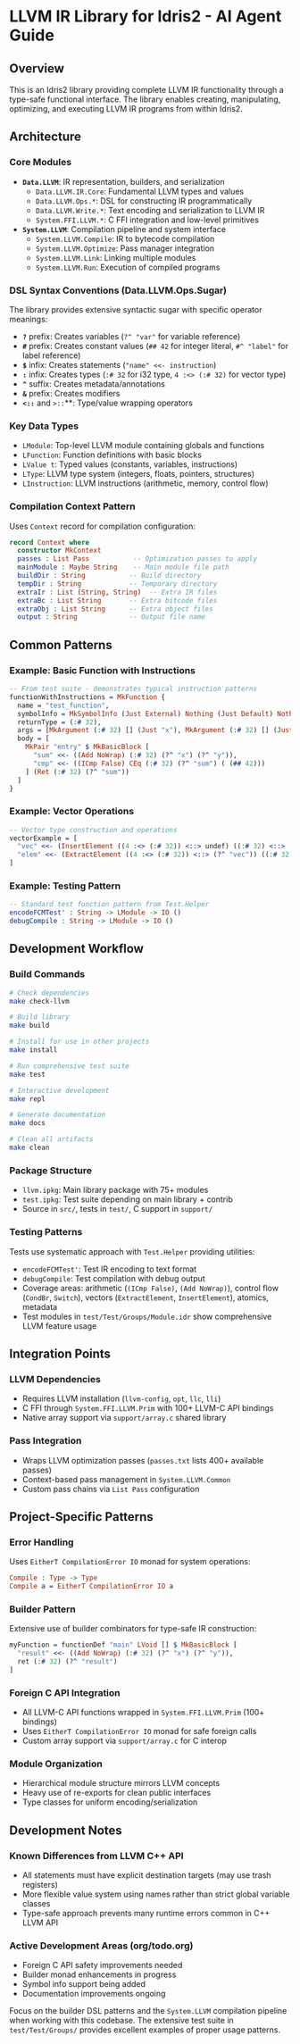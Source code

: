 # LLVM IR Library for Idris2 - AI Agent Guide

## Overview
This is an Idris2 library providing complete LLVM IR functionality through a type-safe functional interface. The library enables creating, manipulating, optimizing, and executing LLVM IR programs from within Idris2.

## Architecture

### Core Modules
- **`Data.LLVM`**: IR representation, builders, and serialization
  - `Data.LLVM.IR.Core`: Fundamental LLVM types and values
  - `Data.LLVM.Ops.*`: DSL for constructing IR programmatically
  - `Data.LLVM.Write.*`: Text encoding and serialization to LLVM IR
  - `System.FFI.LLVM.*`: C FFI integration and low-level primitives
- **`System.LLVM`**: Compilation pipeline and system interface
  - `System.LLVM.Compile`: IR to bytecode compilation
  - `System.LLVM.Optimize`: Pass manager integration 
  - `System.LLVM.Link`: Linking multiple modules
  - `System.LLVM.Run`: Execution of compiled programs

### DSL Syntax Conventions (Data.LLVM.Ops.Sugar)
The library provides extensive syntactic sugar with specific operator meanings:
- **`?`** prefix: Creates variables (`?^ "var"` for variable reference)
- **`#`** prefix: Creates constant values (`## 42` for integer literal, `#^ "label"` for label reference)
- **`$`** infix: Creates statements (`"name" <<- instruction`)
- **`:`** infix: Creates types (`:# 32` for i32 type, `4 :<> (:# 32)` for vector type)
- **`^`** suffix: Creates metadata/annotations
- **`&`** prefix: Creates modifiers
- **`<::`** and `>::`**: Type/value wrapping operators

### Key Data Types
- `LModule`: Top-level LLVM module containing globals and functions
- `LFunction`: Function definitions with basic blocks
- `LValue t`: Typed values (constants, variables, instructions)
- `LType`: LLVM type system (integers, floats, pointers, structures)
- `LInstruction`: LLVM instructions (arithmetic, memory, control flow)

### Compilation Context Pattern
Uses `Context` record for compilation configuration:
```idris
record Context where
  constructor MkContext
  passes : List Pass           -- Optimization passes to apply
  mainModule : Maybe String    -- Main module file path
  buildDir : String           -- Build directory
  tempDir : String            -- Temporary directory
  extraIr : List (String, String)  -- Extra IR files
  extraBc : List String       -- Extra bitcode files
  extraObj : List String      -- Extra object files  
  output : String             -- Output file name
```

## Common Patterns

### Example: Basic Function with Instructions
```idris
-- From test suite - demonstrates typical instruction patterns
functionWithInstructions = MkFunction {
  name = "test_function",
  symbolInfo = MkSymbolInfo (Just External) Nothing (Just Default) Nothing,
  returnType = (:# 32),
  args = [MkArgument (:# 32) [] (Just "x"), MkArgument (:# 32) [] (Just "y")],
  body = [
    MkPair "entry" $ MkBasicBlock [
      "sum" <<- ((Add NoWrap) (:# 32) (?^ "x") (?^ "y")),
      "cmp" <<- ((ICmp False) CEq (:# 32) (?^ "sum") ( (## 42)))
    ] (Ret (:# 32) (?^ "sum"))
  ]
}
```

### Example: Vector Operations
```idris
-- Vector type construction and operations
vectorExample = [
  "vec" <<- (InsertElement ((4 :<> (:# 32)) <::> undef) ((:# 32) <::> ( (## 1))) ((:# 32) <::> ( (## 0)))),
  "elem" <<- (ExtractElement ((4 :<> (:# 32)) <::> (?^ "vec")) ((:# 32) <::> ( (## 2))))
]
```

### Example: Testing Pattern  
```idris
-- Standard test function pattern from Test.Helper
encodeFCMTest' : String -> LModule -> IO ()
debugCompile : String -> LModule -> IO ()
```

## Development Workflow

### Build Commands
```bash
# Check dependencies
make check-llvm

# Build library
make build

# Install for use in other projects  
make install

# Run comprehensive test suite
make test

# Interactive development
make repl

# Generate documentation
make docs

# Clean all artifacts
make clean
```

### Package Structure
- `llvm.ipkg`: Main library package with 75+ modules
- `test.ipkg`: Test suite depending on main library + contrib
- Source in `src/`, tests in `test/`, C support in `support/`

### Testing Patterns
Tests use systematic approach with `Test.Helper` providing utilities:
- `encodeFCMTest'`: Test IR encoding to text format
- `debugCompile`: Test compilation with debug output  
- Coverage areas: arithmetic (`(ICmp False)`, `(Add NoWrap)`), control flow (`CondBr`, `Switch`), vectors (`ExtractElement`, `InsertElement`), atomics, metadata
- Test modules in `test/Test/Groups/Module.idr` show comprehensive LLVM feature usage

## Integration Points

### LLVM Dependencies
- Requires LLVM installation (`llvm-config`, `opt`, `llc`, `lli`)
- C FFI through `System.FFI.LLVM.Prim` with 100+ LLVM-C API bindings
- Native array support via `support/array.c` shared library

### Pass Integration
- Wraps LLVM optimization passes (`passes.txt` lists 400+ available passes)
- Context-based pass management in `System.LLVM.Common`
- Custom pass chains via `List Pass` configuration

## Project-Specific Patterns

### Error Handling
Uses `EitherT CompilationError IO` monad for system operations:
```idris
Compile : Type -> Type
Compile a = EitherT CompilationError IO a
```

### Builder Pattern
Extensive use of builder combinators for type-safe IR construction:
```idris
myFunction = functionDef "main" LVoid [] $ MkBasicBlock [
  "result" <<- ((Add NoWrap) (:# 32) (?^ "x") (?^ "y")),
  ret (:# 32) (?^ "result")
]
```

### Foreign C API Integration
- All LLVM-C API functions wrapped in `System.FFI.LLVM.Prim` (100+ bindings)
- Uses `EitherT CompilationError IO` monad for safe foreign calls
- Custom array support via `support/array.c` for C interop

### Module Organization
- Hierarchical module structure mirrors LLVM concepts
- Heavy use of re-exports for clean public interfaces  
- Type classes for uniform encoding/serialization

## Development Notes

### Known Differences from LLVM C++ API
- All statements must have explicit destination targets (may use trash registers)
- More flexible value system using names rather than strict global variable classes
- Type-safe approach prevents many runtime errors common in C++ LLVM API

### Active Development Areas (org/todo.org)
- Foreign C API safety improvements needed
- Builder monad enhancements in progress
- Symbol info support being added
- Documentation improvements ongoing

Focus on the builder DSL patterns and the `System.LLVM` compilation pipeline when working with this codebase. The extensive test suite in `test/Test/Groups/` provides excellent examples of proper usage patterns.
